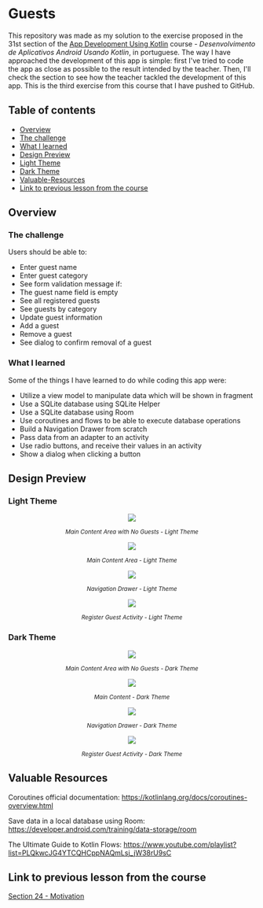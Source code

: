 
# Guests

This repository was made as my solution to the exercise proposed in the 31st section of the [App Development Using Kotlin](https://www.udemy.com/course/curso-desenvolvedor-kotlin/)  course - *Desenvolvimento de Aplicativos Android Usando Kotlin*, in portuguese. The way I have approached the development of this app is simple: first I've tried to code the app as close as possible to the result intended by the teacher. Then, I'll check the section to see how the teacher tackled the development of this app. This is the third exercise from this course that I have pushed to GitHub.

## Table of contents

- [Overview](#overview)
- [The challenge](#the-challenge)
- [What I learned](#what-i-learned)
- [Design Preview](#design-preview)
- [Light Theme](#light-theme)
- [Dark Theme](#dark-theme)
- [Valuable-Resources](#valuable-resources)
- [Link to previous lesson from the course](#link-to-previous-lesson-from-the-course)

## Overview

### The challenge

Users should be able to:
- Enter guest name
- Enter guest category
- See form validation message if:
- The guest name field is empty
- See all registered guests
- See guests by category
- Update guest information
- Add a guest
- Remove a guest
- See dialog to confirm removal of a guest

### What I learned

Some of the things I have learned to do while coding this app were:
- Utilize a view model to manipulate data which will be shown in fragment
- Use a SQLite database using SQLite Helper
- Use a SQLite database using Room
- Use coroutines and flows to be able to execute database operations
- Build a Navigation Drawer from scratch
- Pass data from an adapter to an activity
- Use radio buttons, and receive their values in an activity
- Show a dialog when clicking a button

## Design Preview

### Light Theme

 <p align="center">  
<img src="design-preview/main-content-no-guests-light-theme.png">  
</p>  
<p align="center">  
<small><em>Main Content Area with No Guests - Light Theme</em></small>  
</p>  
<p align="center">  
<img src="design-preview/main-content-light-theme.png">  
</p>  
<p align="center">  
<small><em>Main Content Area - Light Theme</em></small>  
</p>  
<p align="center">  
<img src="design-preview/navigation-drawer-light-theme.png">  
</p>  
<p align="center">  
<small><em>Navigation Drawer - Light Theme</em></small>  
</p>  
<p align="center">  
<img src="design-preview/register-guest-activity-light-theme.png">  
</p>  
<p align="center">  
<small><em>Register Guest Activity - Light Theme</em></small>  
</p>  

### Dark Theme

 <p align="center">  
<img src="design-preview/main-content-no-guests-dark-theme.png">  
</p>  
<p align="center">  
<small><em>Main Content Area with No Guests - Dark Theme</em></small>  
</p>  
<p align="center">  
<img src="design-preview/main-content-dark-theme.png">  
</p>  
<p align="center">  
<small><em>Main Content - Dark Theme</em></small>  
</p>  
<p align="center">  
<img src="design-preview/navigation-drawer-dark-theme.png">  
</p>  
<p align="center">  
<small><em>Navigation Drawer - Dark Theme</em></small>  
</p>  
<p align="center">  
<img src="design-preview/register-guest-activity-dark-theme.png">  
</p>  
<p align="center">  
<small><em>Register Guest Activity - Dark Theme</em></small>  
</p>  

## Valuable Resources

Coroutines official documentation: https://kotlinlang.org/docs/coroutines-overview.html

Save data in a local database using Room: https://developer.android.com/training/data-storage/room

The Ultimate Guide to Kotlin Flows: https://www.youtube.com/playlist?list=PLQkwcJG4YTCQHCppNAQmLsj_jW38rU9sC

## Link to previous lesson from the course

[Section 24 - Motivation](https://github.com/helderzack/section-24th_motivation)
